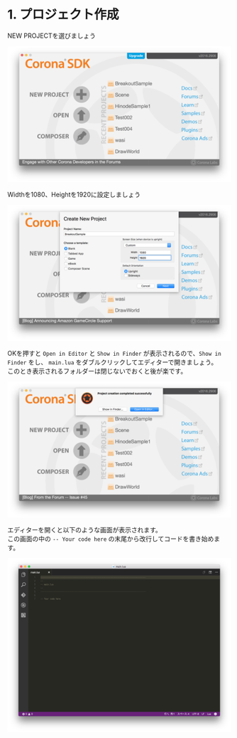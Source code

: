 # 1. プロジェクト作成

NEW PROJECTを選びましょう

![](./image/createBreakoutSample1.png)

Widthを1080、Heightを1920に設定しましょう

![](./image/createBreakoutSample2.png)

OKを押すと `Open in Editor` と `Show in Finder` が表示されるので、`Show in Finder` をし、 `main.lua` をダブルクリックしてエディターで開きましょう。<br />
このとき表示されるフォルダーは閉じないでおくと後が楽です。

![](./image/createBreakoutSample3.png)

エディターを開くと以下のような画面が表示されます。<br />
この画面の中の `-- Your code here` の末尾から改行してコードを書き始めます。

![](./image/writeBreakoutSample1.png)